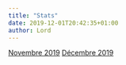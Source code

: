 ```yaml
---
title: "Stats"
date: 2019-12-01T20:42:35+01:00
author: Lord
---
```


[Novembre 2019](201911)
[Décembre 2019](201912)

